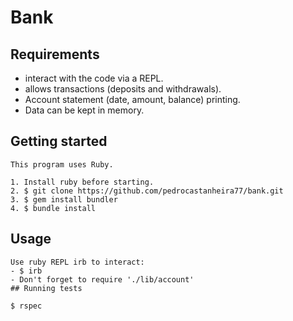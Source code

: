 # Bank

## Requirements

- interact with the code via a REPL.
- allows transactions (deposits and withdrawals).
- Account statement (date, amount, balance) printing.
- Data can be kept in memory.

## Getting started
```
This program uses Ruby.

1. Install ruby before starting.
2. $ git clone https://github.com/pedrocastanheira77/bank.git
3. $ gem install bundler
4. $ bundle install
```
## Usage
```
Use ruby REPL irb to interact:
- $ irb
- Don't forget to require './lib/account'
## Running tests

$ rspec
